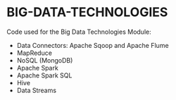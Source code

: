 # BIG-DATA-TECHNOLOGIES
Code used for the Big Data Technologies Module:
  - Data Connectors: Apache Sqoop and Apache Flume
  - MapReduce
  - NoSQL (MongoDB)
  - Apache Spark
  - Apache Spark SQL
  - Hive
  - Data Streams
